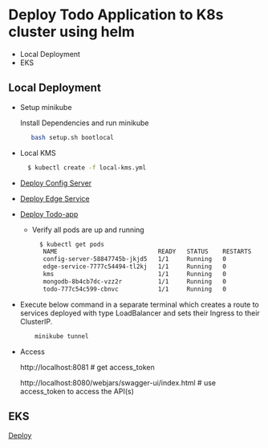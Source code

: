 # Deploy Todo Application to K8s cluster using helm

- Local Deployment
- EKS

## Local Deployment ##

- Setup minikube

   Install  Dependencies and run minikube

    ```bash
       bash setup.sh bootlocal  
    ```
- Local KMS
  ```bash
    $ kubectl create -f local-kms.yml
  ```
- [Deploy Config Server](../helm-charts/config-server/README.md#Installing%20the%20Chart)
  
- [Deploy Edge Service](../helm-charts/edge-service/README.md#Installing%20the%20Chart)

- [Deploy Todo-app](../helm-charts/todo/README.md#Installing%20the%20Chart)  

  - Verify all pods are up and running
 
     ```bash
       $ kubectl get pods
        NAME                            READY   STATUS    RESTARTS   AGE
        config-server-58847745b-jkjd5   1/1     Running   0          21m
        edge-service-7777c54494-tl2kj   1/1     Running   0          20m
        kms                             1/1     Running   0          16h
        mongodb-8b4cb7dc-vzz2r          1/1     Running   0          6m15s
        todo-777c54c599-cbnvc           1/1     Running   0          9m40s

     ```

- Execute below command in a separate terminal which creates a route to services deployed with type LoadBalancer and sets their Ingress to their ClusterIP.

   ```bash
       minikube tunnel
   ```

- Access

  http://localhost:8081  # get access_token

  http://localhost:8080/webjars/swagger-ui/index.html # use access_token to access the API(s)


## EKS ##
[Deploy](../aws/v2_0_0.md)